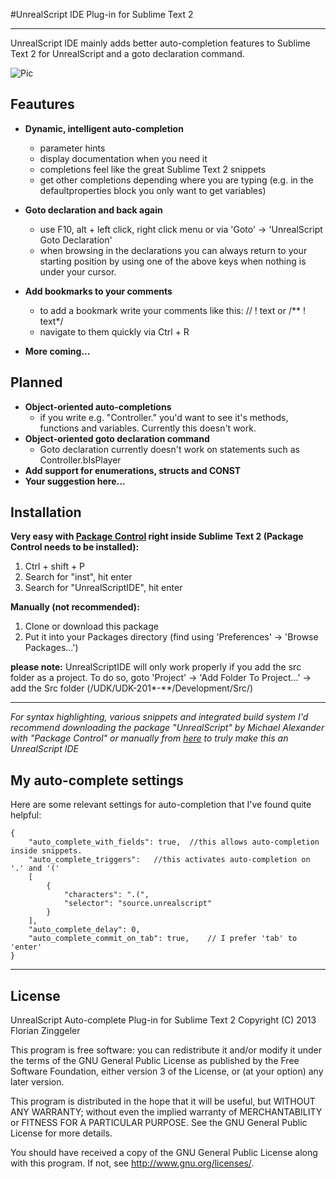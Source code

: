 #UnrealScript IDE Plug-in for Sublime Text 2
* * *

UnrealScript IDE mainly adds better auto-completion features to Sublime Text 2 for UnrealScript and a goto declaration command.


![Pic](http://www.mediafire.com/conv/a12c7703e035e63ecb6ff1d39b8677716286a0f50c386ac5de0329f53e3e1e3d6g.jpg)


Feautures
------------

* **Dynamic, intelligent auto-completion**
	* parameter hints
	* display documentation when you need it
	* completions feel like the great Sublime Text 2 snippets
	* get other completions depending where you are typing (e.g. in the defaultproperties block you only want to get variables)

* **Goto declaration and back again**
	* use F10, alt + left click, right click menu or via 'Goto' -> 'UnrealScript Goto Declaration'
	* when browsing in the declarations you can always return to your starting position by using one of the above keys when nothing is under your cursor.

* **Add bookmarks to your comments**
	* to add a bookmark write your comments like this: // ! text or /** ! text*/
	* navigate to them quickly via Ctrl + R

* **More coming...**


Planned
------------

* **Object-oriented auto-completions**
	* if you write e.g. "Controller." you'd want to see it's methods, functions and variables. Currently this doesn't work.
* **Object-oriented goto declaration command**
	* Goto declaration currently doesn't work on statements such as Controller.bIsPlayer
* **Add support for enumerations, structs and CONST**
* **Your suggestion here...**


Installation
------------

**Very easy with [Package Control](http://wbond.net/sublime_packages/package_control "http://wbond.net/sublime_packages/package_control") right inside Sublime Text 2 (Package Control needs to be installed):**

1.	Ctrl + shift + P
2.  Search for "inst", hit enter
3.  Search for "UnrealScriptIDE", hit enter

**Manually (not recommended):**

1.  Clone or download this package
2.	Put it into your Packages directory (find using 'Preferences' -> 'Browse Packages...')

**please note:**
UnrealScriptIDE will only work properly if you add the src folder as a project. 
To do so, goto 'Project' -> 'Add Folder To Project...' -> add the Src folder (/UDK/UDK-201*-**/Development/Src/)

------------
*For syntax highlighting, various snippets and integrated build system I'd recommend downloading the package "UnrealScript"
by Michael Alexander with "Package Control" or manually from [here](https://github.com/beefsack/unrealscript-sublime "https://github.com/beefsack/unrealscript-sublime") to truly make this an UnrealScript IDE*

My auto-complete settings
------------
Here are some relevant settings for auto-completion that I've found quite helpful:

	{
		"auto_complete_with_fields": true,	//this allows auto-completion inside snippets.
		"auto_complete_triggers":	//this activates auto-completion on '.' and '('
		[
			{
				"characters": ".(",
				"selector": "source.unrealscript"
			}
		],
		"auto_complete_delay": 0,
		"auto_complete_commit_on_tab": true,	// I prefer 'tab' to 'enter'
	}


* * *
License
------------
UnrealScript Auto-complete Plug-in for Sublime Text 2
Copyright (C) 2013 Florian Zinggeler

This program is free software: you can redistribute it and/or modify
it under the terms of the GNU General Public License as published by
the Free Software Foundation, either version 3 of the License, or
(at your option) any later version.

This program is distributed in the hope that it will be useful,
but WITHOUT ANY WARRANTY; without even the implied warranty of
MERCHANTABILITY or FITNESS FOR A PARTICULAR PURPOSE.  See the
GNU General Public License for more details.

You should have received a copy of the GNU General Public License
along with this program.  If not, see <http://www.gnu.org/licenses/>.